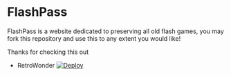 # FlashPass
FlashPass is a website dedicated to preserving all old flash games, you may fork this repository and use this to any extent you would like!

Thanks for checking this out

- RetroWonder
[![Deploy](https://www.herokucdn.com/deploy/button.svg)](https://heroku.com/deploy?template=https://github.com/RetroWonder/flashpass)

